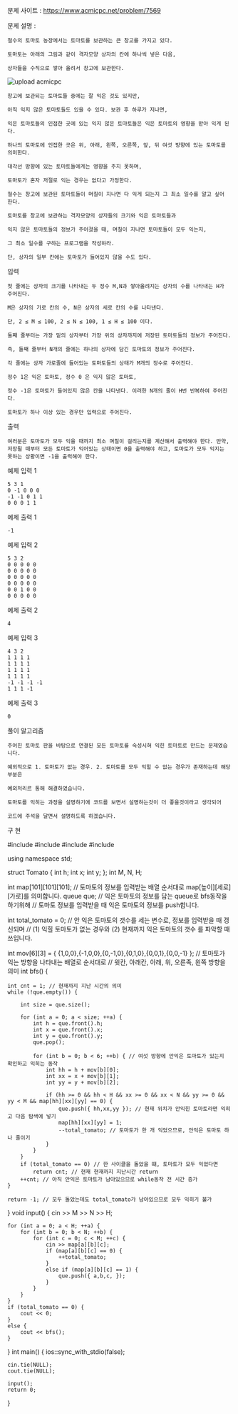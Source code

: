 문제 사이트 : https://www.acmicpc.net/problem/7569

문제 설명 :

    철수의 토마토 농장에서는 토마토를 보관하는 큰 창고를 가지고 있다.
    
    토마토는 아래의 그림과 같이 격자모양 상자의 칸에 하나씩 넣은 다음, 
    
    상자들을 수직으로 쌓아 올려서 창고에 보관한다.

![upload acmicpc](https://user-images.githubusercontent.com/57944215/185139268-554253bf-ed31-4854-8eb0-cb7f22ebfb59.jpg)


    창고에 보관되는 토마토들 중에는 잘 익은 것도 있지만, 
    
    아직 익지 않은 토마토들도 있을 수 있다. 보관 후 하루가 지나면, 
    
    익은 토마토들의 인접한 곳에 있는 익지 않은 토마토들은 익은 토마토의 영향을 받아 익게 된다.
    
    하나의 토마토에 인접한 곳은 위, 아래, 왼쪽, 오른쪽, 앞, 뒤 여섯 방향에 있는 토마토를 의미한다.
    
    대각선 방향에 있는 토마토들에게는 영향을 주지 못하며, 
    
    토마토가 혼자 저절로 익는 경우는 없다고 가정한다. 
    
    철수는 창고에 보관된 토마토들이 며칠이 지나면 다 익게 되는지 그 최소 일수를 알고 싶어 한다.

    토마토를 창고에 보관하는 격자모양의 상자들의 크기와 익은 토마토들과 
    
    익지 않은 토마토들의 정보가 주어졌을 때, 며칠이 지나면 토마토들이 모두 익는지, 
    
    그 최소 일수를 구하는 프로그램을 작성하라.
    
    단, 상자의 일부 칸에는 토마토가 들어있지 않을 수도 있다.

입력

    첫 줄에는 상자의 크기를 나타내는 두 정수 M,N과 쌓아올려지는 상자의 수를 나타내는 H가 주어진다. 
    
    M은 상자의 가로 칸의 수, N은 상자의 세로 칸의 수를 나타낸다.
    
    단, 2 ≤ M ≤ 100, 2 ≤ N ≤ 100, 1 ≤ H ≤ 100 이다. 
    
    둘째 줄부터는 가장 밑의 상자부터 가장 위의 상자까지에 저장된 토마토들의 정보가 주어진다. 
    
    즉, 둘째 줄부터 N개의 줄에는 하나의 상자에 담긴 토마토의 정보가 주어진다. 
    
    각 줄에는 상자 가로줄에 들어있는 토마토들의 상태가 M개의 정수로 주어진다. 
    
    정수 1은 익은 토마토, 정수 0 은 익지 않은 토마토, 
    
    정수 -1은 토마토가 들어있지 않은 칸을 나타낸다. 이러한 N개의 줄이 H번 반복하여 주어진다.

    토마토가 하나 이상 있는 경우만 입력으로 주어진다.

출력

    여러분은 토마토가 모두 익을 때까지 최소 며칠이 걸리는지를 계산해서 출력해야 한다. 만약, 저장될 때부터 모든 토마토가 익어있는 상태이면 0을 출력해야 하고, 토마토가 모두 익지는 못하는 상황이면 -1을 출력해야 한다.

예제 입력 1 

    5 3 1
    0 -1 0 0 0
    -1 -1 0 1 1
    0 0 0 1 1

예제 출력 1 

    -1

예제 입력 2 

    5 3 2
    0 0 0 0 0
    0 0 0 0 0
    0 0 0 0 0
    0 0 0 0 0
    0 0 1 0 0
    0 0 0 0 0
    
예제 출력 2 

    4

예제 입력 3 

    4 3 2
    1 1 1 1
    1 1 1 1
    1 1 1 1
    1 1 1 1
    -1 -1 -1 -1
    1 1 1 -1
    
예제 출력 3 

    0
    
풀이 알고리즘

    주어진 토마토 판을 바탕으로 연결된 모든 토마토를 숙성시혀 익힌 토마토로 만드는 문제였습니다.
    
    예외적으로 1. 토마토가 없는 경우. 2. 토마토를 모두 익힐 수 없는 경우가 존재하는데 해당 부분은
    
    예외처리르 통해 해결하였습니다.
    
    토마토를 익히는 과정을 설명하기에 코드를 보면서 설명하는것이 더 좋을것이라고 생각되어
    
    코드에 주석을 달면서 설명하도록 하겠습니다.
    
구 현

#include<iostream>
#include<string>
#include<algorithm>
#include<queue>

using namespace std;

struct Tomato {
	int h;
	int x;
	int y;
};
int M, N, H;

int map[101][101][101]; // 토마토의 정보를 입력받는 배열 순서대로 map[높이][세로][가로]를 의미합니다.
queue<Tomato> que; // 익은 토마토의 정보를 담는 queue로 bfs동작을하기위해
  // 토마토 정보를 입력받을 때 익은 토마토의 정보를 push합니다.
  
int total_tomato = 0; // 안 익은 토마토의 갯수를 세는 변수로, 정보를 입력받을 때 갱신되며
  // (1) 익힐 토마토가 없는 경우와 (2) 현재까지 익은 토마토의 갯수 를 파악할 때 쓰입니다.

int mov[6][3] = { {1,0,0},{-1,0,0},{0,-1,0},{0,1,0},{0,0,1},{0,0,-1} };
  // 토마토가 익는 방향을 나타내는 배열로 순서대로
  // 윗칸, 아래칸, 아래, 위, 오른족, 왼쪽 방향을 의미
int bfs() {

	int cnt = 1; // 현재까지 지난 시간의 의미
	while (!que.empty()) {
		
		int size = que.size();

		for (int a = 0; a < size; ++a) {
			int h = que.front().h;
			int x = que.front().x;
			int y = que.front().y;
			que.pop();

			for (int b = 0; b < 6; ++b) { // 여섯 방향에 안익은 토마토가 있는지 확인하고 익히는 동작
				int hh = h + mov[b][0];
				int xx = x + mov[b][1];
				int yy = y + mov[b][2];

				if (hh >= 0 && hh < H && xx >= 0 && xx < N && yy >= 0 && yy < M && map[hh][xx][yy] == 0) {
					que.push({ hh,xx,yy }); // 현재 위치가 안익힌 토마토라면 익히고 다음 탐색에 넣기
					map[hh][xx][yy] = 1;
					--total_tomato; // 토마토가 한 개 익었으므로, 안익은 토마토 하나 줄이기
				}
			}
		}
		if (total_tomato == 0) // 한 사이클을 돌았을 떄, 토마토가 모두 익었다면
			return cnt; // 현재 현재까지 지난시간 return
		++cnt; // 아직 안익은 토마토가 남아있으므로 while동작 전 시간 증가
	}

	return -1; // 모두 돌았는데도 total_tomato가 남아있으므로 모두 익히기 불가
}
void input() {
	cin >> M >> N >> H;

	for (int a = 0; a < H; ++a) {
		for (int b = 0; b < N; ++b) {
			for (int c = 0; c < M; ++c) {
				cin >> map[a][b][c];
				if (map[a][b][c] == 0) {
					++total_tomato;
				}
				else if (map[a][b][c] == 1) {
					que.push({ a,b,c, });
				}
			}
		}
	}
	if (total_tomato == 0) {
		cout << 0;
	}
	else {
		cout << bfs();
	}
}
int main()
{
	ios::sync_with_stdio(false);

	cin.tie(NULL);
	cout.tie(NULL);

	input();
	return 0;

}

    
    
